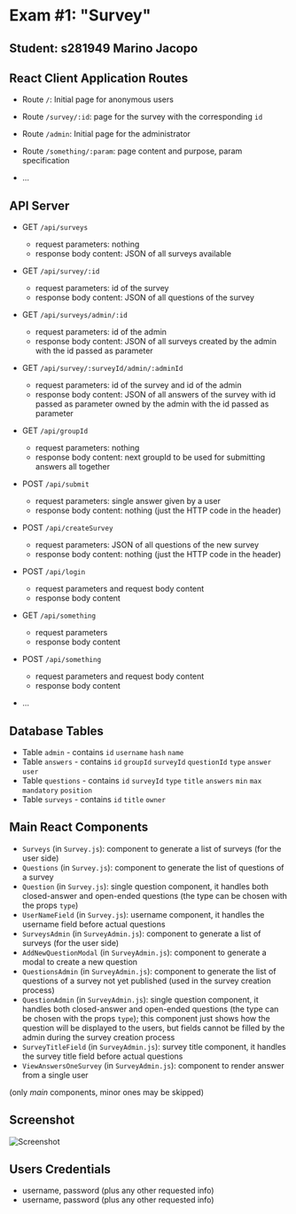 # Exam #1: "Survey"
## Student: s281949 Marino Jacopo 

## React Client Application Routes

- Route `/`: Initial page for anonymous users
- Route `/survey/:id`: page for the survey with the corresponding `id`
- Route `/admin`: Initial page for the administrator
  
- Route `/something/:param`: page content and purpose, param specification
- ...

## API Server

- GET `/api/surveys`
  - request parameters: nothing
  - response body content: JSON of all surveys available
- GET `/api/survey/:id`
  - request parameters: id of the survey
  - response body content: JSON of all questions of the survey
- GET `/api/surveys/admin/:id`
  - request parameters: id of the admin
  - response body content: JSON of all surveys created by the admin with the id passed as parameter
- GET `/api/survey/:surveyId/admin/:adminId`
  - request parameters: id of the survey and id of the admin
  - response body content: JSON of all answers of the survey with id passed as parameter owned by the admin with the id passed as parameter
- GET `/api/groupId`
  - request parameters: nothing
  - response body content: next groupId to be used for submitting answers all together
- POST `/api/submit`
  - request parameters: single answer given by a user
  - response body content: nothing (just the HTTP code in the header)
- POST `/api/createSurvey`
  - request parameters: JSON of all questions of the new survey
  - response body content: nothing (just the HTTP code in the header)

- POST `/api/login`
  - request parameters and request body content
  - response body content
- GET `/api/something`
  - request parameters
  - response body content
- POST `/api/something`
  - request parameters and request body content
  - response body content
- ...

## Database Tables

-  Table `admin` - contains `id` `username` `hash` `name`
-  Table `answers` - contains `id` `groupId` `surveyId` `questionId` `type` `answer` `user`
-  Table `questions` - contains `id` `surveyId` `type` `title` `answers` `min` `max` `mandatory` `position`
-  Table `surveys` - contains `id` `title` `owner`

## Main React Components

- `Surveys` (in `Survey.js`): component to generate a list of surveys (for the user side)
- `Questions` (in `Survey.js`): component to generate the list of questions of a survey
- `Question` (in `Survey.js`): single question component, it handles both closed-answer and open-ended questions (the type can be chosen with the props `type`)
- `UserNameField` (in `Survey.js`): username component, it handles the username field before actual questions
- `SurveysAdmin` (in `SurveyAdmin.js`): component to generate a list of surveys (for the user side)
- `AddNewQuestionModal` (in `SurveyAdmin.js`): component to generate a modal to create a new question
- `QuestionsAdmin` (in `SurveyAdmin.js`): component to generate the list of questions of a survey not yet published (used in the survey creation process)
- `QuestionAdmin` (in `SurveyAdmin.js`): single question component, it handles both closed-answer and open-ended questions (the type can be chosen with the props `type`); this component just shows how the question will be displayed to the users, but fields cannot be filled by the admin during the survey creation process
- `SurveyTitleField` (in `SurveyAdmin.js`): survey title component, it handles the survey title field before actual questions
- `ViewAnswersOneSurvey` (in `SurveyAdmin.js`): component to render answer from a single user

(only _main_ components, minor ones may be skipped)

## Screenshot

![Screenshot](./img/screenshot.jpg)

## Users Credentials

- username, password (plus any other requested info)
- username, password (plus any other requested info)
